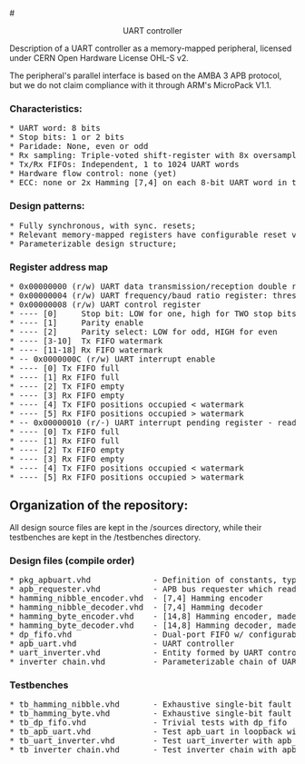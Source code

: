 #<p align="center">UART controller</p>

Description of a UART controller as a memory-mapped peripheral, licensed under CERN Open Hardware License OHL-S v2.

The peripheral's parallel interface is based on the AMBA 3 APB protocol, but we do not claim compliance with it through ARM's MicroPack V1.1.

### Characteristics:
<pre>
* UART word: 8 bits
* Stop bits: 1 or 2 bits
* Paridade: None, even or odd
* Rx sampling: Triple-voted shift-register with 8x oversampling (w/ baud rate as reference)
* Tx/Rx FIFOs: Independent, 1 to 1024 UART words
* Hardware flow control: none (yet)
* ECC: none or 2x Hamming [7,4] on each 8-bit UART word in the FIFOs.
</pre>

### Design patterns:
<pre>
* Fully synchronous, with sync. resets;
* Relevant memory-mapped registers have configurable reset values;
* Parameterizable design structure;
</pre>

### Register address map
<pre>
* 0x00000000 (r/w) UART data transmission/reception double register (tx: write-onlye, rx: read-only)
* 0x00000004 (r/w) UART frequency/baud ratio register: threshold for clock counter (16 bits, configurable) - floor(clk_freq/baud_rate)
* 0x00000008 (r/w) UART control register
* ---- [0]     Stop bit: LOW for one, high for TWO stop bits
* ---- [1]     Parity enable
* ---- [2]     Parity select: LOW for odd, HIGH for even
* ---- [3-10]  Tx FIFO watermark
* ---- [11-18] Rx FIFO watermark
* -- 0x0000000C (r/w) UART interrupt enable
* ---- [0] Tx FIFO full
* ---- [1] Rx FIFO full
* ---- [2] Tx FIFO empty
* ---- [3] Rx FIFO empty
* ---- [4] Tx FIFO positions occupied < watermark
* ---- [5] Rx FIFO positions occupied > watermark
* -- 0x00000010 (r/-) UART interrupt pending register - read-only and driven by the conditions alone
* ---- [0] Tx FIFO full
* ---- [1] Rx FIFO full
* ---- [2] Tx FIFO empty
* ---- [3] Rx FIFO empty
* ---- [4] Tx FIFO positions occupied < watermark
* ---- [5] Rx FIFO positions occupied > watermark
</pre>

## Organization of the repository:
All design source files are kept in the /sources directory, while their testbenches are kept in the /testbenches directory.

### Design files (compile order)
<pre>
* pkg_apbuart.vhd             - Definition of constants, types and synthesis-time functions
* apb_requester.vhd           - APB bus requester which reads data from a number of peripherals, inverts and writes it back
* hamming_nibble_encoder.vhd  - [7,4] Hamming encoder
* hamming_nibble_decoder.vhd  - [7,4] Hamming decoder
* hamming_byte_encoder.vhd    - [14,8] Hamming encoder, made with 2 Hamming nibble encoders
* hamming_byte_decoder.vhd    - [14,8] Hamming decoder, made with 2 Hamming nibble decoders
* dp_fifo.vhd                 - Dual-port FIFO w/ configurable size and possible nibble-wise error correction
* apb_uart.vhd                - UART controller
* uart_inverter.vhd           - Entity formed by UART controller and APB requester, which inverts sends on tx_o the data from rx_i inverted
* inverter_chain.vhd          - Parameterizable chain of UART inverters
</pre>

### Testbenches
<pre>
* tb_hamming_nibble.vhd       - Exhaustive single-bit fault injection between hamming_nibble_encoder and hamming_nibble_decoder
* tb_hamming_byte.vhd         - Exhaustive single-bit fault injection between hamming_byte_encoder and hamming_byte_decoder
* tb_dp_fifo.vhd              - Trivial tests with dp_fifo
* tb_apb_uart.vhd             - Test apb_uart in loopback with bursts of APB writes and reads
* tb_uart_inverter.vhd        - Test uart_inverter with apb_uart as support
* tb_inverter_chain.vhd       - Test inverter_chain with apb_uart as support
</pre>
